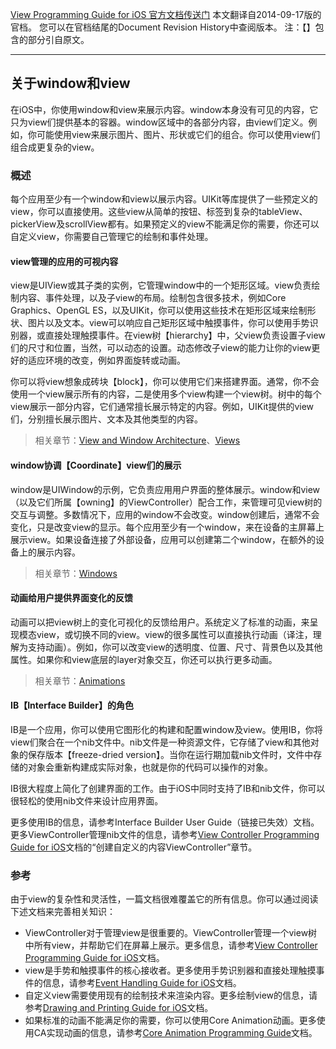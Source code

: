 [View Programming Guide for iOS 官方文档传送门](https://developer.apple.com/library/content/documentation/WindowsViews/Conceptual/ViewPG_iPhoneOS/Introduction/Introduction.html#//apple_ref/doc/uid/TP40009503-CH1-SW2)
本文翻译自2014-09-17版的官档。
您可以在官档结尾的Document Revision History中查阅版本。
注：【】包含的部分引自原文。

--------
## 关于window和view
在iOS中，你使用window和view来展示内容。window本身没有可见的内容，它只为view们提供基本的容器。window区域中的各部分内容，由view们定义。例如，你可能使用view来展示图片、图片、形状或它们的组合。你可以使用view们组合成更复杂的view。

### 概述
每个应用至少有一个window和view以展示内容。UIKit等库提供了一些预定义的view，你可以直接使用。这些view从简单的按钮、标签到复杂的tableView、pickerView及scrollView都有。如果预定义的view不能满足你的需要，你还可以自定义view，你需要自己管理它的绘制和事件处理。

#### view管理的应用的可视内容
view是UIView或其子类的实例，它管理window中的一个矩形区域。view负责绘制内容、事件处理，以及子view的布局。绘制包含很多技术，例如Core Graphics、OpenGL ES，以及UIKit，你可以使用这些技术在矩形区域来绘制形状、图片以及文本。view可以响应自己矩形区域中触摸事件，你可以使用手势识别器，或直接处理触摸事件。在view树【hierarchy】中，父view负责设置子view们的尺寸和位置，当然，可以动态的设置。动态修改子view的能力让你的view更好的适应环境的改变，例如界面旋转或动画。

你可以将view想象成砖块【block】，你可以使用它们来搭建界面。通常，你不会使用一个view展示所有的内容，二是使用多个view构建一个view树。树中的每个view展示一部分内容，它们通常擅长展示特定的内容。例如，UIKit提供的view们，分别擅长展示图片、文本及其他类型的内容。

> 相关章节：[View and Window Architecture](https://developer.apple.com/library/content/documentation/WindowsViews/Conceptual/ViewPG_iPhoneOS/WindowsandViews/WindowsandViews.html#//apple_ref/doc/uid/TP40009503-CH2-SW1)、[Views](https://developer.apple.com/library/content/documentation/WindowsViews/Conceptual/ViewPG_iPhoneOS/CreatingViews/CreatingViews.html#//apple_ref/doc/uid/TP40009503-CH5-SW1)

#### window协调【Coordinate】view们的展示
window是UIWindow的示例，它负责应用用户界面的整体展示。window和view（以及它们所属【owning】的ViewController）配合工作，来管理可见view树的交互与调整。多数情况下，应用的window不会改变。window创建后，通常不会变化，只是改变view的显示。每个应用至少有一个window，来在设备的主屏幕上展示view。如果设备连接了外部设备，应用可以创建第二个window，在额外的设备上的展示内容。

> 相关章节：[Windows](https://developer.apple.com/library/content/documentation/WindowsViews/Conceptual/ViewPG_iPhoneOS/CreatingWindows/CreatingWindows.html#//apple_ref/doc/uid/TP40009503-CH4-SW1)

#### 动画给用户提供界面变化的反馈
动画可以把view树上的变化可视化的反馈给用户。系统定义了标准的动画，来呈现模态view，或切换不同的view。view的很多属性可以直接执行动画（译注，理解为支持动画）。例如，你可以改变view的透明度、位置、尺寸、背景色以及其他属性。如果你和view底层的layer对象交互，你还可以执行更多动画。

> 相关章节：[Animations](https://developer.apple.com/library/content/documentation/WindowsViews/Conceptual/ViewPG_iPhoneOS/AnimatingViews/AnimatingViews.html#//apple_ref/doc/uid/TP40009503-CH6-SW1)

#### IB【Interface Builder】的角色
IB是一个应用，你可以使用它图形化的构建和配置window及view。使用IB，你将view们聚合在一个nib文件中。nib文件是一种资源文件，它存储了view和其他对象的保存版本【freeze-dried version】。当你在运行期加载nib文件时，文件中存储的对象会重新构建成实际对象，也就是你的代码可以操作的对象。

IB很大程度上简化了创建界面的工作。由于iOS中同时支持了IB和nib文件，你可以很轻松的使用nib文件来设计应用界面。

更多使用IB的信息，请参考Interface Builder User Guide（链接已失效）文档。更多ViewController管理nib文件的信息，请参考[View Controller Programming Guide for iOS]()文档的“创建自定义的内容ViewController”章节。

### 参考
由于view的复杂性和灵活性，一篇文档很难覆盖它的所有信息。你可以通过阅读下述文档来完善相关知识：
- ViewController对于管理view是很重要的。ViewController管理一个view树中所有view，并帮助它们在屏幕上展示。更多信息，请参考[View Controller Programming Guide for iOS](https://developer.apple.com/library/content/featuredarticles/ViewControllerPGforiPhoneOS/index.html#//apple_ref/doc/uid/TP40007457)文档。
- view是手势和触摸事件的核心接收者。更多使用手势识别器和直接处理触摸事件的信息，请参考[Event Handling Guide for iOS](https://developer.apple.com/library/content/documentation/EventHandling/Conceptual/EventHandlingiPhoneOS/Introduction/Introduction.html#//apple_ref/doc/uid/TP40009541)文档。 
- 自定义view需要使用现有的绘制技术来渲染内容。更多绘制view的信息，请参考[Drawing and Printing Guide for iOS](https://developer.apple.com/library/content/documentation/2DDrawing/Conceptual/DrawingPrintingiOS/Introduction/Introduction.html#//apple_ref/doc/uid/TP40010156)文档。
- 如果标准的动画不能满足你的需要，你可以使用Core Animation动画。更多使用CA实现动画的信息，请参考[Core Animation Programming Guide](https://developer.apple.com/library/content/documentation/Cocoa/Conceptual/CoreAnimation_guide/Introduction/Introduction.html#//apple_ref/doc/uid/TP40004514)文档。



